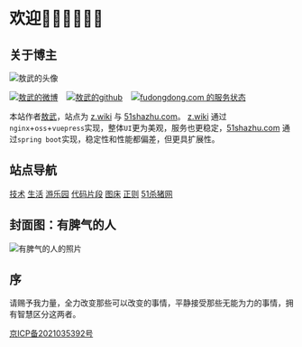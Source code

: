 # 欢迎👏🏻👏🏻👏🏻

## 关于博主

![敖武的头像](https://0.z.wiki/autoupload/2022-05-09/fa4355da3640453380d18ce97f4ce98e.IMG_7223.JPG)


<div class="links" style="display: flex;">
<a target="_blank" href="https://weibo.com/u/2558497932" style="margin-right: 15px;"><img src="https://fudongdong-statics.oss-cn-beijing.aliyuncs.com/shieldio/weibo.svg" title="敖武的微博" /></a>
<a target="_blank" href="https://github.com/yihuaxiang" style="margin-right: 15px;"><img src="https://fudongdong-statics.oss-cn-beijing.aliyuncs.com/shieldio/github.svg" title="敖武的github" /></a>
<a target="_blank" href="https://stats.uptimerobot.com/jM7p3TY1ng"><img src="https://fudongdong-statics.oss-cn-beijing.aliyuncs.com/shieldio/uptime.svg" title="fudongdong.com 的服务状态" /></a>
</div>

本站作者[敖武](https://z.wiki)，站点为 [z.wiki](https://z.wiki) 与 [51shazhu.com](https://51shazhu.com)。
[z.wiki](https://z.wiki) 通过`nginx`+`oss`+`vuepress`实现，整体`UI`更为美观，服务也更稳定，[51shazhu.com](https://51shazhu.com) 通过`spring boot`实现，稳定性和性能都偏差，但更具扩展性。

## 站点导航

<div class="app-navi" style="margin-top: 15px;">
<a href="https://z.wiki/tech/">技术</a>
<a href="https://z.wiki/life/">生活</a>
<a target="_blank" href="https://playground.z.wiki/">游乐园</a>
<a target="_blank" href="https://snippets.z.wiki/">代码片段</a>
<a href="https://tuchuang.z.wiki/misc/tuchuang.html">图床</a>
<a target="_blank" href="https://z.wiki/tools/reg/">正则</a>
<a target="_blank" href="https://51shazhu.com/">51杀猪网</a>
</div>

<LastPost :random='true' prefix="" :number="10"/>

## 封面图：有脾气的人
![有脾气的人的照片](https://0.z.wiki/images/20211115/1548709a2750430cadb3021b209fa847.png?x-oss-process=style/z.wiki)



## 序

请赐予我力量，全力改变那些可以改变的事情，平静接受那些无能为力的事情，拥有智慧区分这两者。


[京ICP备2021035392号](https://beian.miit.gov.cn/)
